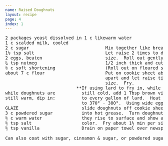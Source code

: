 ```yaml
---
name: Raised Doughnuts
layout: recipe
page: 4
index: 1
---
```


<pre>
2 packages yeast dissolved in 1 c likewarm water
1 c scalded milk, cooled
2 c sugar                             Mix together like bread dough.
1½ tsp salt                           Let raise 2 times to double
2 eggs, beaten                        size.  Roll out gently to
¼ tsp nutmeg                          1/2 inch thick and cut out.
½ c soft shortening                   (Roll out on floured surface)
about 7 c flour                       Put on cookie sheet about 2"
                                      apart and let raise til double
                                      size.  Fry.
                           **If using lard to fry in, while lard is
while doughnuts are          still cold, add 1 Tbsp brown vinegar
still warm, dip in:          to every gallon of lard.  Heat grease
                             to 370° - 380°.  Using wide egg turner,
GLAZE                        slide doughnuts off cookie sheet and
3 c powdered sugar           into hot grease.  Turn doughnuts as
½ c warm water               they rise to surface and show a little
½ tsp salt                   color.  Fry about 1½ min per side.
½ tsp vanilla                Drain on paper towel over newspaper.

Can also coat with sugar, cinnamon & sugar, or powdered sugar.
</pre>
